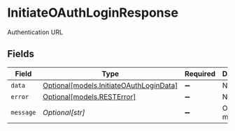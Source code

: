 # InitiateOAuthLoginResponse

Authentication URL


## Fields

| Field                                                                          | Type                                                                           | Required                                                                       | Description                                                                    |
| ------------------------------------------------------------------------------ | ------------------------------------------------------------------------------ | ------------------------------------------------------------------------------ | ------------------------------------------------------------------------------ |
| `data`                                                                         | [Optional[models.InitiateOAuthLoginData]](../models/initiateoauthlogindata.md) | :heavy_minus_sign:                                                             | N/A                                                                            |
| `error`                                                                        | [Optional[models.RESTError]](../models/resterror.md)                           | :heavy_minus_sign:                                                             | N/A                                                                            |
| `message`                                                                      | *Optional[str]*                                                                | :heavy_minus_sign:                                                             | Optional message                                                               |